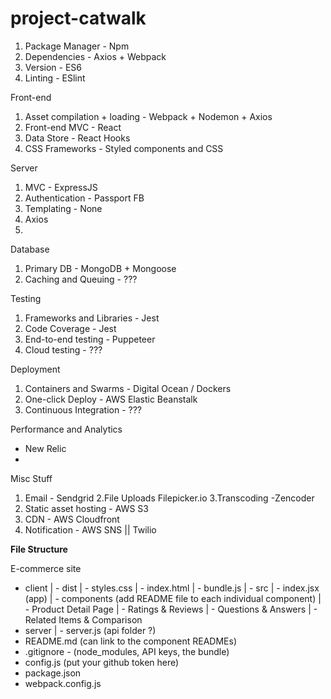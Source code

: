 # project-catwalk

1. Package Manager - Npm
2. Dependencies - Axios + Webpack
3. Version - ES6
4. Linting - ESlint

Front-end
1. Asset compilation + loading - Webpack + Nodemon + Axios
2. Front-end MVC - React
3. Data Store - React Hooks
4. CSS Frameworks - Styled components and CSS

Server
1. MVC - ExpressJS
2. Authentication - Passport FB
3. Templating - None
4. Axios
5. 

Database
1. Primary DB - MongoDB + Mongoose
2. Caching and Queuing - ???

Testing
1. Frameworks and Libraries - Jest
2. Code Coverage - Jest
3. End-to-end testing - Puppeteer
4. Cloud testing - ???

Deployment 
1. Containers and Swarms - Digital Ocean / Dockers
2. One-click Deploy - AWS Elastic Beanstalk
3. Continuous Integration - ???

Performance and Analytics 
- New Relic
- 

Misc Stuff
1. Email - Sendgrid
2.File Uploads
Filepicker.io
3.Transcoding -Zencoder
4. Static asset hosting - AWS S3
5. CDN - AWS Cloudfront
6. Notification - AWS SNS || Twilio

**File Structure**

E-commerce site
- client
  | - dist
      | - styles.css
      | - index.html
      | - bundle.js
  | - src
      | - index.jsx (app)
      | - components (add README file to each individual component)
          | - Product Detail Page
          | - Ratings & Reviews
          | - Questions & Answers
          | - Related Items & Comparison
- server
  | - server.js (api folder ?)
- README.md (can link to the component READMEs)
- .gitignore - (node_modules, API keys, the bundle)
- config.js (put your github token here)
- package.json
- webpack.config.js


